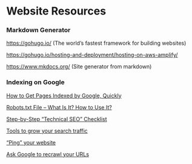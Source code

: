 # Website Resources

### Markdown Generator

https://gohugo.io/ (The world’s fastest framework for building websites)

https://gohugo.io/hosting-and-deployment/hosting-on-aws-amplify/

https://www.mkdocs.org/ (Site generator from markdown)

### Indexing on Google

[How to Get Pages Indexed by Google, Quickly](https://webris.org/google-index/)

[Robots.txt File – What Is It? How to Use It?](https://webris.org/robots-txt/)

[Step-by-Step “Technical SEO” Checklist](https://webris.org/technical-seo-audit/)

[Tools to grow your search traffic](https://ahrefs.com/)

[“Ping” your website](http://pingomatic.com/)

[Ask Google to recrawl your URLs](https://support.google.com/webmasters/answer/6065812?hl=en)
